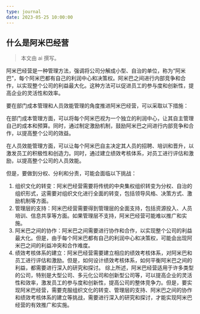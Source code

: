 ```yaml
---
type: journal
date: 2023-05-25 10:00:00
---
```


## 什么是阿米巴经营

> 本文由 ai 撰写。

阿米巴经营是一种管理方法，强调将公司分解成小型、自治的单位，称为“阿米巴”，每个阿米巴都有自己的利润中心和决策权。阿米巴之间进行内部竞争和合作，以实现整个公司的利益最大化。这种方法可以促进员工的参与度和创新性，提高企业的灵活性和效率。

要在部门成本管理和人员效能管理的角度推进阿米巴经营，可以采取以下措施：

在部门成本管理方面，可以将每个阿米巴视为一个独立的利润中心，让其自主管理自己的成本和预算。同时，通过制定激励机制，鼓励阿米巴之间进行内部竞争和合作，以提高整个公司的效益。

在人员效能管理方面，可以让每个阿米巴自主决定其人员的招聘、培训和晋升，以激发员工的积极性和创造力。同时，通过建立绩效考核体系，对员工进行评估和激励，以提高整个公司的人员效能。

但是，要做到分权、分利和分责，可能会面临以下挑战：

1. 组织文化的转变：阿米巴经营需要将传统的中央集权组织转变为分权、自治的组织形式，这需要对组织文化进行全面的转变，包括领导风格、决策方式、激励机制等方面。
2. 管理层的支持：阿米巴经营需要得到管理层的全面支持，包括资源投入、人员培训、信息共享等方面。如果管理层不支持，阿米巴经营可能难以推广和实施。
3. 阿米巴之间的协作：阿米巴之间需要进行协作和合作，以实现整个公司的利益最大化。但是，由于每个阿米巴都有自己的利润中心和决策权，可能会出现阿米巴之间的利益冲突和合作难度。
4. 绩效考核体系的建立：阿米巴经营需要建立相应的绩效考核体系，对阿米巴和员工进行评估和激励。但是，如何设计绩效考核体系，如何平衡阿米巴之间的利益，都需要进行深入的研究和探讨。
   综上所述，阿米巴经营适用于许多类型的公司，特别是大型公司、多元化公司和创新型公司等，可以提高企业的灵活性和效率，激发员工的参与度和创新性，提高公司的整体竞争力。但是，要实现阿米巴经营，需要克服组织文化的转变、管理层的支持、阿米巴之间的协作和绩效考核体系的建立等挑战，需要进行深入的研究和探讨，才能实现阿米巴经营的有效推广和实施。
